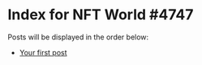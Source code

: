 # Index for NFT World #4747
Posts will be displayed in the order below:

- [Your first post](./001-first.md)

